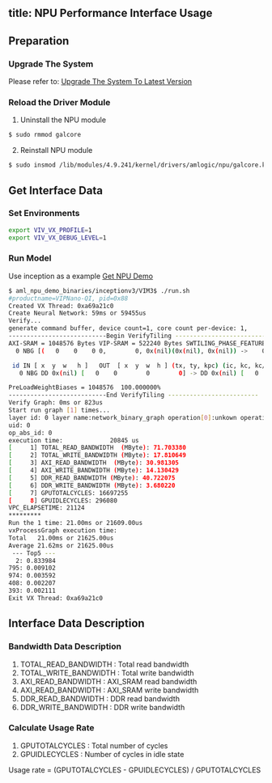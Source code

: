 title: NPU Performance Interface Usage
---

## Preparation

### Upgrade The System

Please refer to: [Upgrade The System To Latest Version](/linux/zh-cn/vim3/UpgradeSystem.html)

### Reload the Driver Module

1. Uninstall the NPU module

```sh
$ sudo rmmod galcore
```

2. Reinstall NPU module

```sh
$ sudo insmod /lib/modules/4.9.241/kernel/drivers/amlogic/npu/galcore.ko gpuProfiler=1 showArgs=1
```

## Get Interface Data

### Set Environments

```sh
export VIV_VX_PROFILE=1
export VIV_VX_DEBUG_LEVEL=1
```
### Run Model

Use inception as a example [Get NPU Demo](/linux//zh-cn/vim3/OriginNPU-DemoUsage.html)

```sh
$ aml_npu_demo_binaries/inceptionv3/VIM3$ ./run.sh
#productname=VIPNano-QI, pid=0x88
Created VX Thread: 0xa69a21c0
Create Neural Network: 59ms or 59455us
Verify...
generate command buffer, device count=1, core count per-device: 1,
---------------------------Begin VerifyTiling -------------------------
AXI-SRAM = 1048576 Bytes VIP-SRAM = 522240 Bytes SWTILING_PHASE_FEATURES[1, 1, 0]
  0 NBG [(   0    0    0 0,        0, 0x(nil)(0x(nil), 0x(nil)) ->    0    0    0 0,        0, 0x(nil)(0x(nil), 0x(nil))) k(0 0    0,        0) pad(0 0) pool(0 0, 0 0)]

 id IN [ x  y  w   h ]   OUT  [ x  y  w  h ] (tx, ty, kpc) (ic, kc, kc/ks, ks/eks, kernel_type)
   0 NBG DD 0x(nil) [   0    0        0        0] -> DD 0x(nil) [   0    0        0        0] (  0,   0,   0) (       0,        0, 0.000000%, 0.000000%, NONE)

PreLoadWeightBiases = 1048576  100.000000%
---------------------------End VerifyTiling -------------------------
Verify Graph: 0ms or 823us
Start run graph [1] times...
layer id: 0 layer name:network_binary_graph operation[0]:unkown operation type target:unkown operation target.
uid: 0
op_abs_id: 0
execution time:             20845 us
[     1] TOTAL_READ_BANDWIDTH  (MByte): 71.703380
[     2] TOTAL_WRITE_BANDWIDTH (MByte): 17.810649
[     3] AXI_READ_BANDWIDTH  (MByte): 30.981305
[     4] AXI_WRITE_BANDWIDTH (MByte): 14.130429
[     5] DDR_READ_BANDWIDTH (MByte): 40.722075
[     6] DDR_WRITE_BANDWIDTH (MByte): 3.680220
[     7] GPUTOTALCYCLES: 16697255
[     8] GPUIDLECYCLES: 296080
VPC_ELAPSETIME: 21124
*********
Run the 1 time: 21.00ms or 21609.00us
vxProcessGraph execution time:
Total   21.00ms or 21625.00us
Average 21.62ms or 21625.00us
 --- Top5 ---
  2: 0.833984
795: 0.009102
974: 0.003592
408: 0.002207
393: 0.002111
Exit VX Thread: 0xa69a21c0
```
## Interface Data Description

### Bandwidth Data Description

1. TOTAL_READ_BANDWIDTH    : Total read bandwidth
2. TOTAL_WRITE_BANDWIDTH   : Total write bandwidth
3. AXI_READ_BANDWIDTH      : AXI_SRAM read bandwidth
4. AXI_READ_BANDWIDTH      : AXI_SRAM write bandwidth
5. DDR_READ_BANDWIDTH      : DDR read bandwidth
6. DDR_WRITE_BANDWIDTH     : DDR write bandwidth

### Calculate Usage Rate

1. GPUTOTALCYCLES     : Total number of cycles
2. GPUIDLECYCLES      : Number of cycles in idle state

Usage rate = (GPUTOTALCYCLES - GPUIDLECYCLES) / GPUTOTALCYCLES

